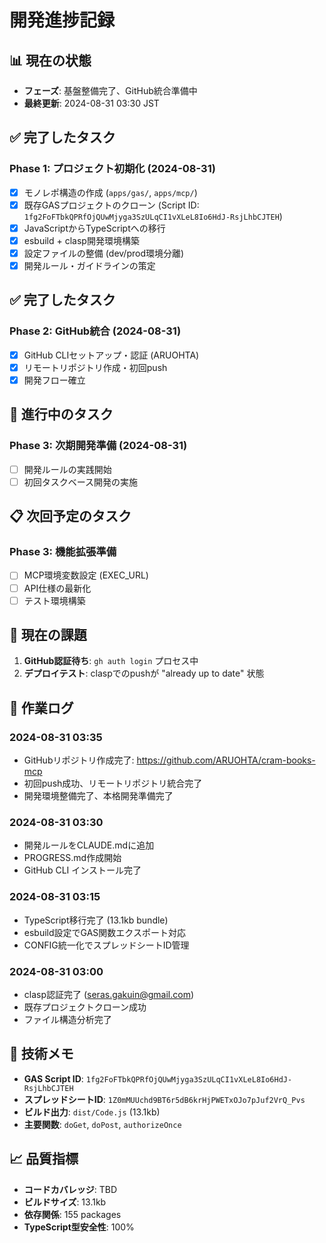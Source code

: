 # 開発進捗記録

## 📊 現在の状態

- **フェーズ**: 基盤整備完了、GitHub統合準備中
- **最終更新**: 2024-08-31 03:30 JST

## ✅ 完了したタスク

### Phase 1: プロジェクト初期化 (2024-08-31)
- [x] モノレポ構造の作成 (`apps/gas/`, `apps/mcp/`)
- [x] 既存GASプロジェクトのクローン (Script ID: `1fg2FoFTbkQPRfOjQUwMjyga3SzULqCI1vXLeL8Io6HdJ-RsjLhbCJTEH`)
- [x] JavaScriptからTypeScriptへの移行
- [x] esbuild + clasp開発環境構築
- [x] 設定ファイルの整備 (dev/prod環境分離)
- [x] 開発ルール・ガイドラインの策定

## ✅ 完了したタスク

### Phase 2: GitHub統合 (2024-08-31)
- [x] GitHub CLIセットアップ・認証 (ARUOHTA)
- [x] リモートリポジトリ作成・初回push
- [x] 開発フロー確立

## 🔄 進行中のタスク

### Phase 3: 次期開発準備 (2024-08-31)
- [ ] 開発ルールの実践開始
- [ ] 初回タスクベース開発の実施

## 📋 次回予定のタスク

### Phase 3: 機能拡張準備
- [ ] MCP環境変数設定 (EXEC_URL)
- [ ] API仕様の最新化
- [ ] テスト環境構築

## 🎯 現在の課題

1. **GitHub認証待ち**: `gh auth login` プロセス中
2. **デプロイテスト**: claspでのpushが "already up to date" 状態

## 📝 作業ログ

### 2024-08-31 03:35
- GitHubリポジトリ作成完了: https://github.com/ARUOHTA/cram-books-mcp
- 初回push成功、リモートリポジトリ統合完了
- 開発環境整備完了、本格開発準備完了

### 2024-08-31 03:30
- 開発ルールをCLAUDE.mdに追加
- PROGRESS.md作成開始
- GitHub CLI インストール完了

### 2024-08-31 03:15
- TypeScript移行完了 (13.1kb bundle)
- esbuild設定でGAS関数エクスポート対応
- CONFIG統一化でスプレッドシートID管理

### 2024-08-31 03:00
- clasp認証完了 (seras.gakuin@gmail.com)
- 既存プロジェクトクローン成功
- ファイル構造分析完了

## 🔧 技術メモ

- **GAS Script ID**: `1fg2FoFTbkQPRfOjQUwMjyga3SzULqCI1vXLeL8Io6HdJ-RsjLhbCJTEH`
- **スプレッドシートID**: `1Z0mMUUchd9BT6r5dB6krHjPWETxOJo7pJuf2VrQ_Pvs`
- **ビルド出力**: `dist/Code.js` (13.1kb)
- **主要関数**: `doGet`, `doPost`, `authorizeOnce`

## 📈 品質指標

- **コードカバレッジ**: TBD
- **ビルドサイズ**: 13.1kb
- **依存関係**: 155 packages
- **TypeScript型安全性**: 100%